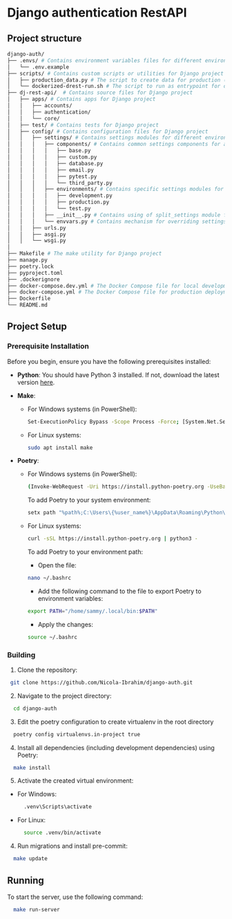 # Django authentication RestAPI

## Project structure

```bash
django-auth/
├── .envs/ # Contains environment variables files for different environments
│   └── .env.example
├── scripts/ # Contains custom scripts or utilities for Django project
│   ├── production_data.py # The script to create data for production (e.g SECRET_KEY, ...)
│   └── dockerized-drest-run.sh # The script to run as entrypoint for docker container starting
├── dj-rest-api/  # Contains source files for Django project
│   ├── apps/ # Contains apps for Django project
│   │   ├── accounts/
│   │   ├── authentication/
│   │   └── core/
│   ├── test/ # Contains tests for Django project
│   ├── config/ # Contains configuration files for Django project
│   │   ├── settings/ # Contains settings modules for different environments
│   │   │   ├── components/ # Contains common settings components for all environments
│   │   │   │   ├── base.py
│   │   │   │   ├── custom.py
│   │   │   │   ├── database.py
│   │   │   │   ├── email.py
│   │   │   │   ├── pytest.py
│   │   │   │   └── third_party.py
│   │   │   ├── environments/ # Contains specific settings modules for each environment
│   │   │   │   ├── development.py
│   │   │   │   ├── production.py
│   │   │   │   └── test.py
│   │   │   ├── __init__.py # Contains using of split_settings module for multiple settings
│   │   │   └── envvars.py # Contains mechanism for overriding settings configuration from .env file
│   │   ├── urls.py
│   │   ├── asgi.py
│   │   └── wsgi.py
│
├── Makefile # The make utility for Django project
├── manage.py
├── poetry.lock
├── pyproject.toml
├── .dockerignore
├── docker-compose.dev.yml # The Docker Compose file for local development
├── docker-compose.yml # The Docker Compose file for production deployment
├── Dockerfile
└── README.md
```

## Project Setup

### Prerequisite Installation

Before you begin, ensure you have the following prerequisites installed:

- **Python**:
  You should have Python 3 installed. If not, download the latest version [here](https://www.python.org/downloads/).

- **Make**:
  - For Windows systems (in PowerShell):

    ```bash
    Set-ExecutionPolicy Bypass -Scope Process -Force; [System.Net.ServicePointManager]::SecurityProtocol = [System.Net.ServicePointManager]::SecurityProtocol -bor 3072; iex ((New-Object System.Net.WebClient).DownloadString('https://community.chocolatey.org/install.ps1'))
    ```

  - For Linux systems:

    ```bash
    sudo apt install make
    ```

- **Poetry**:
  - For Windows systems (in PowerShell):

    ```bash
    (Invoke-WebRequest -Uri https://install.python-poetry.org -UseBasicParsing).Content | py -
    ```

    To add Poetry to your system environment:

    ```bash
    setx path "%path%;C:\Users\{%user_name%}\AppData\Roaming\Python\Scripts"
    ```

  - For Linux systems:

    ```bash
    curl -sSL https://install.python-poetry.org | python3 -
    ```

    To add Poetry to your environment path:
    - Open the file:

    ```bash
    nano ~/.bashrc
    ```

    - Add the following command to the file to export Poetry to environment variables:

    ```bash
    export PATH="/home/sammy/.local/bin:$PATH"
    ```

    - Apply the changes:

    ```bash
    source ~/.bashrc
    ```

### Building

1. Clone the repository:

```bash
 git clone https://github.com/Nicola-Ibrahim/django-auth.git

```

2. Navigate to the project directory:

  ```bash
    cd django-auth
  ```

3. Edit the poetry configuration to create virtualenv in the root directory

  ```bash
    poetry config virtualenvs.in-project true
  ```

4. Install all dependencies (including development dependencies) using Poetry:

  ```bash
    make install
  ```

5. Activate the created virtual environment:

- For Windows:

  ```bash
    .venv\Scripts\activate
  ```

- For Linux:

  ```bash
    source .venv/bin/activate
  ```

4. Run migrations and install pre-commit:

  ```bash
    make update
  ```

## Running

To start the server, use the following command:

```bash
  make run-server
```
